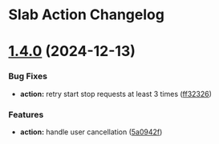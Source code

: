 # Slab Action Changelog

# [1.4.0](https://github.com/zama-ai/slab-github-runner/compare/v1.3.0...v1.4.0) (2024-12-13)


### Bug Fixes

* **action:** retry start stop requests at least 3 times ([ff32326](https://github.com/zama-ai/slab-github-runner/commit/ff3232614ca263aa0ea615566201b59758518b2d))


### Features

* **action:** handle user cancellation ([5a0942f](https://github.com/zama-ai/slab-github-runner/commit/5a0942f4fed651ed35b755ae9395c6297ce564b0))
